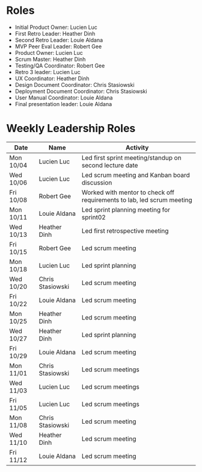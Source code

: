 # Roles

* Initial Product Owner: Lucien Luc
* First Retro Leader: Heather Dinh
* Second Retro Leader: Louie Aldana
* MVP Peer Eval Leader: Robert Gee
* Product Owner: Lucien Luc
* Scrum Master: Heather Dinh
* Testing/QA Coordinator: Robert Gee
* Retro 3 leader: Lucien Luc
* UX Coordinator: Heather Dinh
* Design Document Coordinator: Chris Stasiowski
* Deployment Document Coordinator: Chris Stasiowski
* User Manual Coordinator: Louie Aldana 
* Final presentation leader: Louie Aldana

# Weekly Leadership Roles

| Date      | Name              | Activity                                                                   |
|-----------|-------------------|--------------------------------------------------------                    |
| Mon 10/04 | Lucien Luc        | Led first sprint meeting/standup on second lecture date                    | 
| Wed 10/06 | Lucien Luc        | Led scrum meeting and Kanban board discussion                              | 
| Fri 10/08 | Robert Gee        | Worked with mentor to check off requirements to lab, led scrum meeting     | 
| Mon 10/11 | Louie Aldana      | Led sprint planning meeting for sprint02                                   | 
| Wed 10/13 | Heather Dinh      | Led first retrospective meeting                                            |
| Fri 10/15 | Robert Gee        | Led scrum meeting                                                          |
| Mon 10/18 | Lucien Luc        | Led sprint planning                                                        |
| Wed 10/20 | Chris Stasiowski  | Led scrum meeting                                                          |
| Fri 10/22 | Louie Aldana      | Led scrum meeting                                                          |
| Mon 10/25 | Heather Dinh      | Led scrum meeting                                                          |
| Wed 10/27 | Heather Dinh      | Led sprint planning                                                        |
| Fri 10/29 | Louie Aldana      | Led scrum meeting                                                          |
| Mon 11/01 | Chris Stasiowski  | Led scrum meetings                                                         |
| Wed 11/03 | Lucien Luc        | Led scrum meetings                                                         |
| Fri 11/05 | Lucien Luc        | Led scrum meetings                                                         |
| Mon 11/08 | Chris Stasiowski  | Led scrum meeting                                                          |
| Wed 11/10 | Heather Dinh      | Led scrum meeting                                                          |
| Fri 11/12 | Louie Aldana      | Led scrum meeting                                                          |